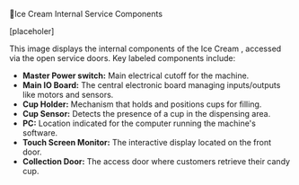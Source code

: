 Ice Cream Internal Service Components

\[placeholer\]

This image displays the internal components of the Ice Cream , accessed via the open service doors. Key labeled components include:

* **Master Power switch:** Main electrical cutoff for the machine.
* **Main IO Board:** The central electronic board managing inputs/outputs like motors and sensors.
* **Cup Holder:** Mechanism that holds and positions cups for filling.
* **Cup Sensor:** Detects the presence of a cup in the dispensing area.
* **PC:** Location indicated for the computer running the machine's software.
* **Touch Screen Monitor:** The interactive display located on the front door.
* **Collection Door:** The access door where customers retrieve their candy cup.